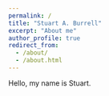 ```yaml
---
permalink: /
title: "Stuart A. Burrell"
excerpt: "About me"
author_profile: true
redirect_from:
  - /about/
  - /about.html
---
```


Hello, my name is Stuart.
